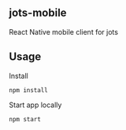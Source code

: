 ## jots-mobile

React Native mobile client for jots

## Usage

Install

```
npm install
```

Start app locally

```
npm start
```
